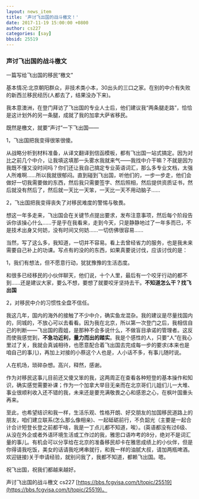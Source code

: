 ```yaml
---
layout: news_item
title: '声讨飞出国的战斗檄文！'
date: 2017-11-19 15:00:00 +0800
author: cs227 
categories: [say]
bbsid: 25519
---
```


### 声讨飞出国的战斗檄文

一篇写给飞出国的移民“檄文”

基本情况:北京朝阳群众，非技术类小本，30出头的三口之家。在别的中介有失败的新西兰移民经历(人都去了，结果没办下来)。

我本意澳洲，在登门拜访了飞出国的专业人士后，他们建议我“两条腿走路”，恰恰是这计划外的另一条腿，成就了我的加拿大萨省移民。

既然是檄文，就要“声讨”一下飞出国——

1，飞出国把我变得很笨很傻。

从战略分析到材料准备，从译文翻译到信函模板，都有飞出国一站式搞定。因为对比之前几个中介，让我填这填那一头雾水我就来气——我找中介干嘛？不就是因为我既不懂又没时间吗？你们还让我自己搞定专业英语词汇，那么多专业文档，太强人所难啊……所以我就很郁闷。直到碰到飞出国，听他们的，一步一步走，他们会做好一切我需要做的东西，然后我只需要签字、然后照相，然后提供资质证书，然后就没有然后了，然后就一天比一天笨，一天比一天不用动脑子……

2，飞出国把我变得丧失了对移民难度的警惕与敬畏。

想这一年多走来，飞出国会在关键节点提出要求，发布注意事项，然后每个阶段告诉你该操心什么……于是乎在我看来，走到今天，只是静静地过了一年多而已，不是技术出身又何妨，没有时间又何妨……一切仿佛很容易……

当然，写了这么多，我知道，一切并不容易。看上去曾经省力的服务，也是我未来需要自己补上的功课。写点有的没的的东西，如果真要说讨伐，应该讨伐的是：

1，我们有想法，但不愿意行动，犹犹豫豫的生活态度。

和很多已经移民的小伙伴聊天，他们说，十个人里，最后有一个咬牙行动的都不到……还是建议大家，要么不想，要想了就要咬牙坚持去干。**不知道怎么干？找飞出国**

2，对移民中介的习惯性全盘不信任。

我这几年，国内的海外的接触了不少中介，确实鱼龙混杂。我的建议是尽量找国内的，同城的，不放心可以去看看。因为我在北京，所以第一次登门之后，我相信自己的判断——飞出国的霞姐，是那种不会多说什么，不做盲目承诺的管理者。这反而使我感觉到，**不急功近利，量力而出的踏实**。我是个感性的人，只要“人”在我心里过了关，我就会真诚相待，也愿意配合着飞出国去完成每一步的要求(本来也是咱自己的事儿)，再加上对接的小蔡这个人也是，人小话不多，有事儿随时说。

人在机场，琐碎杂想。高兴，释然，感谢。

作为对移民这事儿目前还又傻又笨的我，这两周正在查看各种短登的基本操作和知识，确实感觉需要补课；作为一个加拿大举目无亲而在北京哥们儿姐们儿一大堆、事业很顺利收入还不错的我，未来还是要充满敬畏之心和感恩之心，在枫叶国重头再来。

至此，也希望结识和我一样，生活乐观、性格开朗、好交朋友的加国移民道路上的朋友，咱们建立联系(怎么那么像相亲)、一起砥砺前行，不负韶光（主要是一起合计合计短登长登之前都干啥，我是一丁点儿都不知道，唉）。(英语都没有过6级、从没在外企或者外语环境生活或工作过的我，雅思口语咋考的8分，绝对不是词汇量的事儿。有机会可以分享给在北京的准备移民却卡在雅思成绩上的小伙伴，但是你得请我吃饭，美女的话请我吃烤串就行，和我一样的油腻大叔，请加两瓶啤酒。欢迎链接)关于申请经验，就别问我了，我都不知道，都赖飞出国。嗯。

祝飞出国，祝我们都越来越好。

声讨飞出国的战斗檄文 cs227 [https://bbs.fcgvisa.com/t/topic/25519](https://bbs.fcgvisa.com/t/topic/25519)。